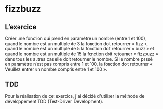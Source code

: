 # fizzbuzz

## L’exercice
Créer une fonction qui prend en paramètre un nombre (entre 1 et 100), quand le nombre est un multiple de 3 la fonction doit retourner « fizz », quand le nombre est un multiple de 5 la fonction doit retourner « buzz » et quand le nombre est un multiple de 15 la fonction doit retourner « fizzbuzz » dans tous les autres cas elle doit retourner le nombre. Si le nombre passé en paramètre n'est pas compris entre 1 et 100, la fonction doit retourner « Veuillez entrer un nombre compris entre 1 et 100 ».

## TDD
Pour la réalisation de cet exercice, j'ai décidé d'utiliser la méthode de développement TDD (Test-Driven Development).
